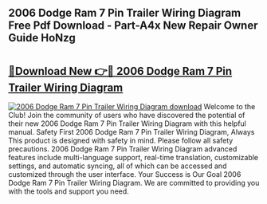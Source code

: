 ## 2006 Dodge Ram 7 Pin Trailer Wiring Diagram Free Pdf Download - Part-A4x New Repair Owner Guide HoNzg

# <h2><a href="http://dfmot2a.blite.top/?on=2006+Dodge+Ram+7+Pin+Trailer+Wiring+Diagram">🔗Download New 👉🔴 2006 Dodge Ram 7 Pin Trailer Wiring Diagram</a></h2>

[![2006 Dodge Ram 7 Pin Trailer Wiring Diagram download](https://i.imgur.com/lujVjoI.png)](http://dfmot2a.blite.top/?on=2006+Dodge+Ram+7+Pin+Trailer+Wiring+Diagram)
Welcome to the Club! Join the community of users who have discovered the potential of their new 2006 Dodge Ram 7 Pin Trailer Wiring Diagram with this helpful manual. Safety First 2006 Dodge Ram 7 Pin Trailer Wiring Diagram, Always This product is designed with safety in mind. Please follow all safety precautions. 2006 Dodge Ram 7 Pin Trailer Wiring Diagram advanced features include multi-language support, real-time translation, customizable settings, and automatic syncing, all of which can be accessed and customized through the user interface. Your Success is Our Goal 2006 Dodge Ram 7 Pin Trailer Wiring Diagram. We are committed to providing you with the tools and support you need.
